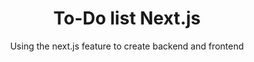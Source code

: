 <div align="center">
  <h1>To-Do list Next.js</h1>
  <p>
    Using the next.js feature to create backend and frontend
  </p>
</div>
